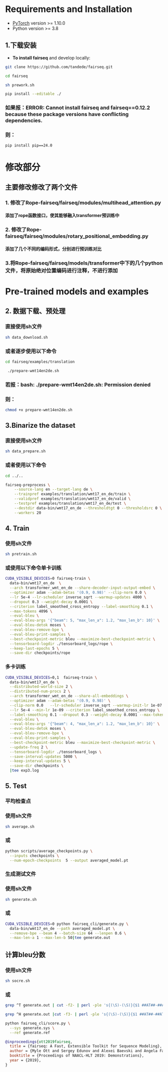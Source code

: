 # Requirements and Installation

* [PyTorch](http://pytorch.org/) version >= 1.10.0
* Python version >= 3.8
## 1.下载安装
* **To install fairseq** and develop locally:
``` bash
git clone https://github.com/tandede/fairseq.git
```
``` bash
cd fairseq
```
``` bash
sh prework.sh
```
``` bash
pip install --editable ./
```
### 如果报：ERROR: Cannot install fairseq and fairseq==0.12.2 because these package versions have conflicting dependencies.
### 则：
``` bash
pip install pip==24.0
```
# 修改部分
## 主要修改修改了两个文件
### 1. 修改了Rope-fairseq/fairseq/modules/multihead_attention.py
#### 添加了rope函数接口，使其能够融入transformer预训练中
### 2. 修改了Rope-fairseq/fairseq/modules/rotary_positional_embedding.py
#### 添加了几个不同的编码形式，分别进行预训练对比
### 3.将Rope-fairseq/fairseq/models/transformer中下的几个python文件，将原始绝对位置编码进行注释，不进行添加
# Pre-trained models and examples


## 2. 数据下载、预处理
### 直接使用sh文件
``` bash
sh data_download.sh
```
### 或者逐步使用以下命令
``` bash
cd fairseq/examples/translation
```
``` bash
 ./prepare-wmt14en2de.sh
```
### 若报：bash: ./prepare-wmt14en2de.sh: Permission denied
### 则：
``` bash
chmod +x prepare-wmt14en2de.sh
```
## 3.Binarize the dataset
### 直接使用sh文件
``` bash
sh data_prepare.sh
```
### 或者使用以下命令
``` bash
cd ../..
```
``` bash
fairseq-preprocess \
    --source-lang en --target-lang de \
    --trainpref examples/translation/wmt17_en_de/train \
    --validpref examples/translation/wmt17_en_de/valid \
    --testpref examples/translation/wmt17_en_de/test \
    --destdir data-bin/wmt17_en_de --thresholdtgt 0 --thresholdsrc 0 \
    --workers 20
 ```
  ## 4. Train
  ### 使用sh文件
  ``` bash
  sh pretrain.sh
  ```
  ### 或使用以下命令单卡训练
  ``` bash
CUDA_VISIBLE_DEVICES=0 fairseq-train \
    data-bin/wmt17_en_de  \
    --arch transformer_wmt_en_de --share-decoder-input-output-embed \
    --optimizer adam --adam-betas '(0.9, 0.98)' --clip-norm 0.0 \
    --lr 5e-4 --lr-scheduler inverse_sqrt --warmup-updates 4000 \
    --dropout 0.3 --weight-decay 0.0001 \
    --criterion label_smoothed_cross_entropy --label-smoothing 0.1 \
    --max-tokens 4096 \
    --eval-bleu \
    --eval-bleu-args '{"beam": 5, "max_len_a": 1.2, "max_len_b": 10}' \
    --eval-bleu-detok moses \
    --eval-bleu-remove-bpe \
    --eval-bleu-print-samples \
    --best-checkpoint-metric bleu --maximize-best-checkpoint-metric \
    --tensorboard-logdir ./tensorboard_logs/rope \
    --keep-last-epochs 5 \
    --save-dir checkpoints/rope
  ```
  ### 多卡训练
  ``` bash
  CUDA_VISIBLE_DEVICES=0,1  fairseq-train \
    data-bin/wmt17_en_de \
    --distributed-world-size 2 \
    --distributed-num-procs 2 \
    --arch transformer_wmt_en_de --share-all-embeddings \
    --optimizer adam --adam-betas '(0.9, 0.98)' \
    --clip-norm 0.0   --lr-scheduler inverse_sqrt --warmup-init-lr 1e-07 --warmup-updates 4000  \
    --lr 5e-4 --min-lr 1e-09 --criterion label_smoothed_cross_entropy \
    --label-smoothing 0.1 --dropout 0.3 --weight-decay 0.0001 --max-tokens 4096   \
    --eval-bleu \
    --eval-bleu-args '{"beam": 4, "max_len_a": 1.2, "max_len_b": 10}' \
    --eval-bleu-detok moses \
    --eval-bleu-remove-bpe \
    --eval-bleu-print-samples \
    --best-checkpoint-metric bleu --maximize-best-checkpoint-metric \
    --update-freq 2 \
    --tensorboard-logdir ./tensorboard_logs \
    --save-interval-updates 5000 \
    --keep-interval-updates 5 \
    --save-dir checkpoints \
    |tee exp3.log
  ```
  ## 5. Test
  ### 平均检查点
  ### 使用sh文件
  ``` bash
  sh average.sh
  ```
  ### 或
  ``` bash
python scripts/average_checkpoints.py \
    --inputs checkpoints \
    --num-epoch-checkpoints  5 --output averaged_model.pt
  ```
  ### 生成测试文件
  ### 使用sh文件
  ``` bash
  sh generate.sh
  ```
  ### 或
  ``` bash
  CUDA_VISIBLE_DEVICES=0 python fairseq_cli/generate.py \
    data-bin/wmt17_en_de --path averaged_model.pt \
    --remove-bpe --beam 4 --batch-size 64 --lenpen 0.6 \
    --max-len-a 1 --max-len-b 50|tee generate.out
  ```
  ## 计算bleu分数
  ### 使用sh文件
  ``` bash
  sh socre.sh
  ```
  ### 或
  ```bash
  grep ^T generate.out | cut -f2- | perl -ple 's{(\S)-(\S)}{$1 ##AT##-##AT## $2}g' > generate.ref

  grep ^H generate.out |cut -f3- | perl -ple 's{(\S)-(\S)}{$1 ##AT##-##AT## $2}g' > generate.sys
  ```  
  ``` bash
  python fairseq_cli/score.py \
    --sys generate.sys \
    --ref generate.ref
  ```


``` bibtex
@inproceedings{ott2019fairseq,
  title = {fairseq: A Fast, Extensible Toolkit for Sequence Modeling},
  author = {Myle Ott and Sergey Edunov and Alexei Baevski and Angela Fan and Sam Gross and Nathan Ng and David Grangier and Michael Auli},
  booktitle = {Proceedings of NAACL-HLT 2019: Demonstrations},
  year = {2019},
}
```
